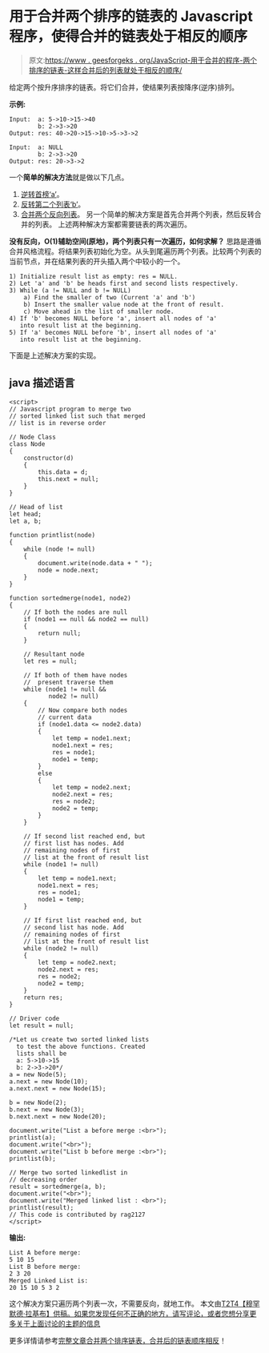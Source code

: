 # 用于合并两个排序的链表的 Javascript 程序，使得合并的链表处于相反的顺序

> 原文:[https://www . geesforgeks . org/JavaScript-用于合并的程序-两个排序的链表-这样合并后的列表就处于相反的顺序/](https://www.geeksforgeeks.org/javascript-program-for-merging-two-sorted-linked-lists-such-that-merged-list-is-in-reverse-order/)

给定两个按升序排序的链表。将它们合并，使结果列表按降序(逆序)排列。

**示例:**

```
Input:  a: 5->10->15->40
        b: 2->3->20 
Output: res: 40->20->15->10->5->3->2

Input:  a: NULL
        b: 2->3->20 
Output: res: 20->3->2
```

一个**简单的解决方法**就是做以下几点。
1) [逆转首榜‘a’](https://www.geeksforgeeks.org/write-a-function-to-reverse-the-nodes-of-a-linked-list/)。
2) [反转第二个列表‘b’](https://www.geeksforgeeks.org/write-a-function-to-reverse-the-nodes-of-a-linked-list/)。
3) [合并两个反向列表](https://www.geeksforgeeks.org/merge-two-sorted-linked-lists/)。
另一个简单的解决方案是首先合并两个列表，然后反转合并的列表。
上述两种解决方案都需要链表的两次遍历。

**没有反向，O(1)辅助空间(原地)，两个列表只有一次遍历，如何求解？**
思路是遵循合并风格流程。将结果列表初始化为空。从头到尾遍历两个列表。比较两个列表的当前节点，并在结果列表的开头插入两个中较小的一个。

```
1) Initialize result list as empty: res = NULL.
2) Let 'a' and 'b' be heads first and second lists respectively.
3) While (a != NULL and b != NULL)
    a) Find the smaller of two (Current 'a' and 'b')
    b) Insert the smaller value node at the front of result.
    c) Move ahead in the list of smaller node. 
4) If 'b' becomes NULL before 'a', insert all nodes of 'a' 
   into result list at the beginning.
5) If 'a' becomes NULL before 'b', insert all nodes of 'a' 
   into result list at the beginning. 
```

下面是上述解决方案的实现。

## java 描述语言

```
<script>
// Javascript program to merge two 
// sorted linked list such that merged 
// list is in reverse order

// Node Class 
class Node
{
    constructor(d)
    {
        this.data = d;
        this.next = null;
    }
}

// Head of list
let head;  
let a, b;

function printlist(node)
{
    while (node != null) 
    {
        document.write(node.data + " ");
        node = node.next;
    }
}

function sortedmerge(node1, node2)
{    
    // If both the nodes are null
    if (node1 == null && node2 == null)
    {
        return null;
    }

    // Resultant node
    let res = null;

    // If both of them have nodes
    //  present traverse them
    while (node1 != null && 
           node2 != null) 
    {        
        // Now compare both nodes 
        // current data
        if (node1.data <= node2.data) 
        {
            let temp = node1.next;
            node1.next = res;
            res = node1;
            node1 = temp;
        } 
        else
        {
            let temp = node2.next;
            node2.next = res;
            res = node2;
            node2 = temp;
        }
    }

    // If second list reached end, but
    // first list has nodes. Add 
    // remaining nodes of first
    // list at the front of result list
    while (node1 != null) 
    {
        let temp = node1.next;
        node1.next = res;
        res = node1;
        node1 = temp;
    }

    // If first list reached end, but
    // second list has node. Add 
    // remaining nodes of first 
    // list at the front of result list
    while (node2 != null)
    {
        let temp = node2.next;
        node2.next = res;
        res = node2;
        node2 = temp;
    }
    return res;
}

// Driver code
let result = null;

/*Let us create two sorted linked lists 
  to test the above functions. Created 
  lists shall be
  a: 5->10->15
  b: 2->3->20*/
a = new Node(5);
a.next = new Node(10);
a.next.next = new Node(15);

b = new Node(2);
b.next = new Node(3);
b.next.next = new Node(20);

document.write("List a before merge :<br>");
printlist(a);
document.write("<br>");
document.write("List b before merge :<br>");
printlist(b);

// Merge two sorted linkedlist in 
// decreasing order
result = sortedmerge(a, b);
document.write("<br>");
document.write("Merged linked list : <br>");
printlist(result);
// This code is contributed by rag2127
</script>
```

**输出:**

```
List A before merge: 
5 10 15 
List B before merge: 
2 3 20 
Merged Linked List is: 
20 15 10 5 3 2 
```

这个解决方案只遍历两个列表一次，不需要反向，就地工作。
本文由[T2T4【穆罕默德·拉基布】供稿。如果您发现任何不正确的地方，请写评论，或者您想分享更多关于上面讨论的主题的信息](https://www.linkedin.com/in/mohammed-raqeeb-soudagar-951b345a) 

更多详情请参考[完整文章合并两个排序链表，合并后的链表顺序相反](https://www.geeksforgeeks.org/merge-two-sorted-linked-lists-such-that-merged-list-is-in-reverse-order/)！